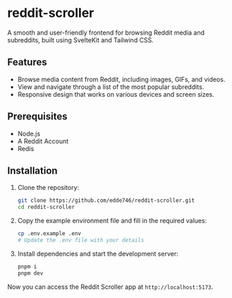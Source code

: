 # reddit-scroller

A smooth and user-friendly frontend for browsing Reddit media and subreddits, built using SvelteKit and Tailwind CSS.

## Features

- Browse media content from Reddit, including images, GIFs, and videos.
- View and navigate through a list of the most popular subreddits.
- Responsive design that works on various devices and screen sizes.

## Prerequisites

- Node.js
- A Reddit Account
- Redis

## Installation

1. Clone the repository:

   ```bash
   git clone https://github.com/edde746/reddit-scroller.git
   cd reddit-scroller
   ```

2. Copy the example environment file and fill in the required values:

   ```bash
   cp .env.example .env
   # Update the .env file with your details
   ```

3. Install dependencies and start the development server:

   ```bash
   pnpm i
   pnpm dev
   ```

Now you can access the Reddit Scroller app at `http://localhost:5173`.